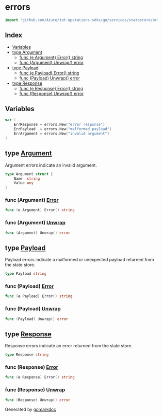 <!-- Code generated by gomarkdoc. DO NOT EDIT -->

# errors

```go
import "github.com/Azure/iot-operations-sdks/go/services/statestore/errors"
```

## Index

- [Variables](<#variables>)
- [type Argument](<#Argument>)
  - [func \(e Argument\) Error\(\) string](<#Argument.Error>)
  - [func \(Argument\) Unwrap\(\) error](<#Argument.Unwrap>)
- [type Payload](<#Payload>)
  - [func \(e Payload\) Error\(\) string](<#Payload.Error>)
  - [func \(Payload\) Unwrap\(\) error](<#Payload.Unwrap>)
- [type Response](<#Response>)
  - [func \(e Response\) Error\(\) string](<#Response.Error>)
  - [func \(Response\) Unwrap\(\) error](<#Response.Unwrap>)


## Variables

<a name="ErrResponse"></a>

```go
var (
    ErrResponse = errors.New("error response")
    ErrPayload  = errors.New("malformed payload")
    ErrArgument = errors.New("invalid argument")
)
```

<a name="Argument"></a>
## type [Argument](<https://github.com/Azure/iot-operations-sdks/blob/main/go/services/statestore/errors/errors.go#L17-L20>)

Argument errors indicate an invalid argument.

```go
type Argument struct {
    Name  string
    Value any
}
```

<a name="Argument.Error"></a>
### func \(Argument\) [Error](<https://github.com/Azure/iot-operations-sdks/blob/main/go/services/statestore/errors/errors.go#L45>)

```go
func (e Argument) Error() string
```



<a name="Argument.Unwrap"></a>
### func \(Argument\) [Unwrap](<https://github.com/Azure/iot-operations-sdks/blob/main/go/services/statestore/errors/errors.go#L49>)

```go
func (Argument) Unwrap() error
```



<a name="Payload"></a>
## type [Payload](<https://github.com/Azure/iot-operations-sdks/blob/main/go/services/statestore/errors/errors.go#L14>)

Payload errors indicate a malformed or unexpected payload returned from the state store.

```go
type Payload string
```

<a name="Payload.Error"></a>
### func \(Payload\) [Error](<https://github.com/Azure/iot-operations-sdks/blob/main/go/services/statestore/errors/errors.go#L37>)

```go
func (e Payload) Error() string
```



<a name="Payload.Unwrap"></a>
### func \(Payload\) [Unwrap](<https://github.com/Azure/iot-operations-sdks/blob/main/go/services/statestore/errors/errors.go#L41>)

```go
func (Payload) Unwrap() error
```



<a name="Response"></a>
## type [Response](<https://github.com/Azure/iot-operations-sdks/blob/main/go/services/statestore/errors/errors.go#L10>)

Response errors indicate an error returned from the state store.

```go
type Response string
```

<a name="Response.Error"></a>
### func \(Response\) [Error](<https://github.com/Azure/iot-operations-sdks/blob/main/go/services/statestore/errors/errors.go#L29>)

```go
func (e Response) Error() string
```



<a name="Response.Unwrap"></a>
### func \(Response\) [Unwrap](<https://github.com/Azure/iot-operations-sdks/blob/main/go/services/statestore/errors/errors.go#L33>)

```go
func (Response) Unwrap() error
```



Generated by [gomarkdoc](<https://github.com/princjef/gomarkdoc>)
